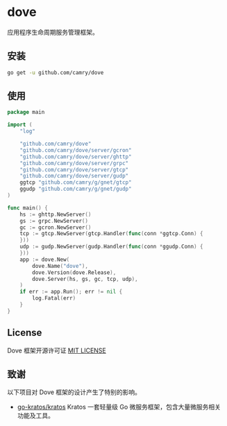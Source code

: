 # dove

应用程序生命周期服务管理框架。

## 安装

```bash
go get -u github.com/camry/dove
```

## 使用

```go
package main

import (
	"log"

    "github.com/camry/dove"
    "github.com/camry/dove/server/gcron"
    "github.com/camry/dove/server/ghttp"
    "github.com/camry/dove/server/grpc"
    "github.com/camry/dove/server/gtcp"
    "github.com/camry/dove/server/gudp"
    ggtcp "github.com/camry/g/gnet/gtcp"
    ggudp "github.com/camry/g/gnet/gudp"
)

func main() {
    hs := ghttp.NewServer()
    gs := grpc.NewServer()
    gc := gcron.NewServer()
    tcp := gtcp.NewServer(gtcp.Handler(func(conn *ggtcp.Conn) {
    }))
    udp := gudp.NewServer(gudp.Handler(func(conn *ggudp.Conn) {
    }))
    app := dove.New(
        dove.Name("dove"),
        dove.Version(dove.Release),
        dove.Server(hs, gs, gc, tcp, udp),
    )
    if err := app.Run(); err != nil {
        log.Fatal(err)
    }
}
```

## License

Dove 框架开源许可证 [MIT LICENSE](https://github.com/camry/g/blob/main/LICENSE)

## 致谢

以下项目对 Dove 框架的设计产生了特别的影响。

- [go-kratos/kratos](https://github.com/go-kratos/kratos) Kratos 一套轻量级 Go 微服务框架，包含大量微服务相关功能及工具。
